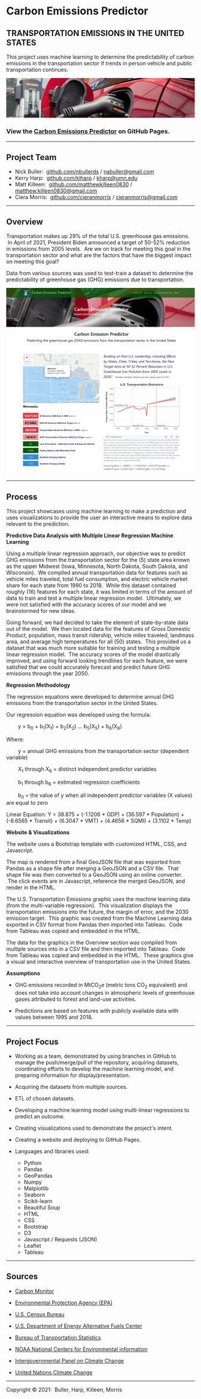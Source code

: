 
# Carbon Emissions Predictor
## TRANSPORTATION EMISSIONS IN THE UNITED STATES


This project uses machine learning to determine the predictability of carbon emissions in the transportation sector if trends in person vehicle and public transportation continues.

![header](static/img/ev_banner.png)

### View the <a href ="https://matthewkilleen0830.github.io/Greenhouse-Gas-Emissions/" target="_blank">Carbon Emissions Predictor</a> on GitHub Pages.
---

## Project Team
* Nick Buller: &nbsp;<a href="https://github.com/nbullerds" target="_blank">github.com/nbullerds</a> / <a href="mailto:nabuller@gmail.com">nabuller@gmail.com</a>
* Kerry Harp: &nbsp;<a href="https://github.com/klharp" target="_blank">github.com/klharp</a> / <a href="mailto:kharp@umn.edu">kharp@umn.edu</a>
* Matt Killeen: &nbsp;<a href="https://github.com/matthewkilleen0830" target="_blank">github.com/matthewkilleen0830</a> / <a href="matthew.killeen0830@gmail.com">matthew.killeen0830@gmail.com</a>
* Ciera Morris: &nbsp;<a href="https://github.com/cieranmorris" target="_blank">github.com/cieranmorris</a> / <a href="mailto:cieranmorris@gmail.com">cieranmorris@gmail.com</a>

---

## Overview

Transportation makes up 29% of the total U.S. greenhouse gas emissions. &nbsp;In April of 2021, President Biden announced a target of 50-52% reduction in emissions from  2005 levels. &nbsp;Are we on track for meeting this goal in the transportation sector and what are the factors that have the biggest impact on meeting this goal?

Data from various sources was used to test-train a dataset to determine the predictability of greenhouse gas (GHG) emissions due to transportation.


<a href ="https://nbullerds.github.io/ml_co_emission_equiv_prediction" target="_blank">![predictor](static/img/predictor.png)</a> 

---

## Process
This project showcases using machine learning to make a prediction and uses visualizations to provide the user an interactive means to explore data relevant to the prediction.

<b>Predictive Data Analysis with Multiple Linear Regression Machine Learning</b>

Using a multiple linear regression approach, our objective was to predict GHG emissions from the transportation sector for the (5) state area known as the upper Midwest (Iowa, Minnesota, North Dakota, South Dakota, and Wisconsin). &nbsp;We compiled annual transportation data for features such as vehicle miles traveled, total fuel consumption, and electric vehicle market share for each state from 1990 to 2018. &nbsp;While this dataset contained roughly (16) features for each state, it was limited in terms of the amount of data to train and test a multiple linear regression model. &nbsp;Ultimately, we were not satisfied with the accuracy scores of our model and we brainstormed for new ideas.

Going forward, we had decided to take the element of state-by-state data out of the model. &nbsp;We then located data for the features of Gross Domestic Product, population, mass transit ridership, vehicle miles traveled, landmass area, and average high temperatures for all (50) states. &nbsp;This provided us a dataset that was much more suitable for training and testing a multiple linear regression model. &nbsp;The accuracy scores of the model drastically improved, and using forward looking trendlines for each feature, we were satisfied that we could accurately forecast and predict future GHG emissions through the year 2050.


<b>Regression Methodology</b>

The regression equations were developed to determine annual GHG emissions from the transportation sector in the United States.

Our regression equation was developed using the formula:

&nbsp;&nbsp;&nbsp;&nbsp;&nbsp;&nbsp;&nbsp;&nbsp;y = b<sub>0</sub> + b<sub>1</sub>(X<sub>1</sub>) + b<sub>2</sub>(X<sub>2</sub>) … b<sub>5</sub>(X<sub>5</sub>) + b<sub>6</sub>(X<sub>6</sub>)

Where:

&nbsp;&nbsp;&nbsp;&nbsp;&nbsp;&nbsp;&nbsp;&nbsp;y = annual GHG emissions from the transportation sector (dependent variable)

&nbsp;&nbsp;&nbsp;&nbsp;&nbsp;&nbsp;&nbsp;&nbsp;X<sub>1</sub> through X<sub>6</sub> = distinct independent predictor variables

&nbsp;&nbsp;&nbsp;&nbsp;&nbsp;&nbsp;&nbsp;&nbsp;b<sub>1</sub> through b<sub>6</sub> = estimated regression coefficients
	
&nbsp;&nbsp;&nbsp;&nbsp;&nbsp;&nbsp;&nbsp;&nbsp;b<sub>0 </sub>= the value of y when all independent predictor variables (X values) are equal to zero

Linear Equation: Y = 38.875 + (-1.1206 * GDP) + (36.597 * Population) + (-6.6565 * Transit) + (6.3047 * VMT) + (4.4656 * SQMI) + (3.1102 * Temp)

<b>Website &amp; Visualizations</b>

The website uses a Bootstrap template with customized HTML, CSS, and Javascript.

The map is rendered from a final GeoJSON file that was exported from Pandas as a shape file after merging a GeoJSON and a CSV file. &nbsp;That shape file was then converted to a GeoJSON using an online converter. &nbsp;The click events are in Javascript, reference the merged GeoJSON, and render in the HTML.

The U.S. Transportation Emissions graphic uses the machine learning data (from the multi-variable regression). &nbsp;This visualization displays the transportation emissions into the future, the margin of error, and the 2030 emission target. &nbsp;This graphic was created from the Machine Learning data exported in CSV format from Pandas then imported into Tableau. &nbsp;Code from Tableau was copied and embedded in the HTML.

The data for the graphics in the Overview section was compiled from multiple sources into in a CSV file and then imported into Tableau. &nbsp;Code from Tableau was copied and embedded in the HTML. &nbsp;These graphics give a visual and interactive overview of transportation use in the United States.

<b> Assumptions</b>

* GHG emissions recorded in MtCO<sub>2</sub>e (metric tons CO<sub>2</sub> equivalent) and does not take into account changes in atmospheric levels of greenhouse gases attributed to forest and land-use activities.

* Predictions are based on features with publicly available data with values between 1995 and 2018.

---

## Project Focus
* Working as a team, demonstrated by using branches in GitHub to manage the push/merge/pull of the repository, acquiring datasets, coordinating efforts to develop the machine learning model, and preparing information for display/presentation.

* Acquiring the datasets from multiple sources.

* ETL of chosen datasets.

* Developing a machine learning model using multi-linear regressions to predict an outcome.

* Creating visualizations used to demonstrate the project's intent.

* Creating a website and deploying to GitHub Pages.

* Languages and libraries used:
    * Python
    * Pandas
    * GeoPandas
    * Numpy
    * Matplotlib
    * Seaborn
    * Scikit-learn
    * Beautiful Soup
    * HTML
    * CSS
    * Bootstrap
    * D3
    * Javascript / Requests (JSON)
    * Leaflet
    * Tableau

---

## Sources

* <a href="https://carbonmonitor.org/" target=" _blank">Carbon Monitor</a>

* <a href="https://www.epa.gov/" target="_blank">Environmental Protection Agency (EPA)</a>

* <a href="https://www2.census.gov/" target="_blank">U.S. Census Bureau</a>

* <a href="https://afdc.energy.gov/" target="_blank">U.S. Department of Energy Alternative Fuels Center</a>

* <a href="https://www.bts.gov/" target="_blank">Bureau of Transportation Statistics</a>

* <a href="https://www.ncdc.noaa.gov/cag/" target="_blank">NOAA National Centers for  Environmental information</a>

* <a href="https://www.ipcc.ch" target="_blank">Intergovernmental Panel on Climate Change</a>

* <a href="https://unfccc.int" target="_blank">United Nations Climate Change</a>

---

Copyright &copy; 2021: &nbsp;Buller, Harp, Killeen, Morris